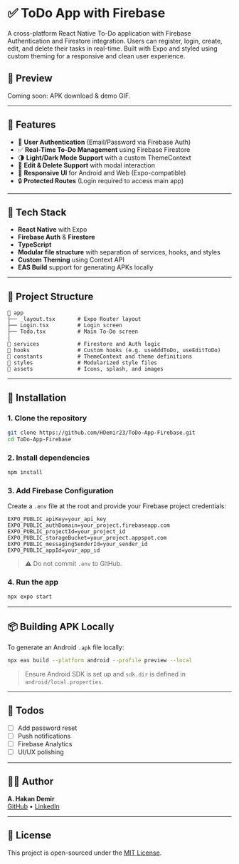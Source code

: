 # ✅ ToDo App with Firebase

A cross-platform React Native To-Do application with Firebase Authentication and Firestore integration. Users can register, login, create, edit, and delete their tasks in real-time. Built with Expo and styled using custom theming for a responsive and clean user experience.

## 📲 Preview

Coming soon: APK download & demo GIF.

---

## 🚀 Features

- 🔐 **User Authentication** (Email/Password via Firebase Auth)
- ✅ **Real-Time To-Do Management** using Firebase Firestore
- 🌗 **Light/Dark Mode Support** with a custom ThemeContext
- 📝 **Edit & Delete Support** with modal interaction
- 📱 **Responsive UI** for Android and Web (Expo-compatible)
- 🔒 **Protected Routes** (Login required to access main app)

---

## 🧱 Tech Stack

- **React Native** with Expo
- **Firebase Auth** & **Firestore**
- **TypeScript**
- **Modular file structure** with separation of services, hooks, and styles
- **Custom Theming** using Context API
- **EAS Build** support for generating APKs locally

---

## 📂 Project Structure

```
📁 app
├── _layout.tsx       # Expo Router layout
├── Login.tsx         # Login screen
├── Todo.tsx          # Main To-Do screen
│
📁 services            # Firestore and Auth logic
📁 hooks               # Custom hooks (e.g. useAddToDo, useEditToDo)
📁 constants           # ThemeContext and theme definitions
📁 styles              # Modularized style files
📁 assets              # Icons, splash, and images
```

---

## 🔧 Installation

### 1. Clone the repository
```bash
git clone https://github.com/HDemir23/ToDo-App-Firebase.git
cd ToDo-App-Firebase
```

### 2. Install dependencies
```bash
npm install
```

### 3. Add Firebase Configuration
Create a `.env` file at the root and provide your Firebase project credentials:

```env
EXPO_PUBLIC_apiKey=your_api_key
EXPO_PUBLIC_authDomain=your_project.firebaseapp.com
EXPO_PUBLIC_projectId=your_project_id
EXPO_PUBLIC_storageBucket=your_project.appspot.com
EXPO_PUBLIC_messagingSenderId=your_sender_id
EXPO_PUBLIC_appId=your_app_id
```

> ⚠️ Do not commit `.env` to GitHub.

### 4. Run the app

```bash
npx expo start
```

---

## 📦 Building APK Locally

To generate an Android `.apk` file locally:

```bash
npx eas build --platform android --profile preview --local
```

> Ensure Android SDK is set up and `sdk.dir` is defined in `android/local.properties`.

---

## 📌 Todos

- [ ] Add password reset
- [ ] Push notifications
- [ ] Firebase Analytics
- [ ] UI/UX polishing

---

## 🧑‍💻 Author

**A. Hakan Demir**  
[GitHub](https://github.com/HDemir23) • [LinkedIn](https://www.linkedin.com/in/hakandemirdev)

---

## 📝 License

This project is open-sourced under the [MIT License](LICENSE).